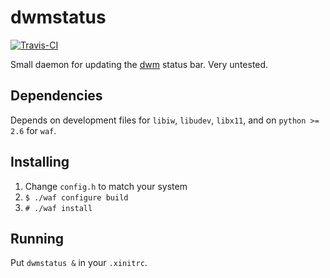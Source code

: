 # dwmstatus
[![Travis-CI](https://travis-ci.org/eigilhs/dwmstatus.svg?branch=master)](https://travis-ci.org/eigilhs/dwmstatus)

Small daemon for updating the [dwm](http://dwm.suckless.org/)
status bar. Very untested.

## Dependencies
Depends on development files for `libiw`, `libudev`, `libx11`,
and on `python >= 2.6` for `waf`.

## Installing
1. Change `config.h` to match your system
2. `$ ./waf configure build`
3. `# ./waf install`

## Running
Put `dwmstatus &` in your `.xinitrc`.
